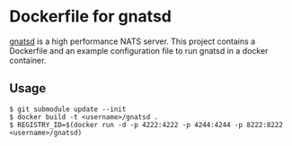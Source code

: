 # Dockerfile for gnatsd

[gnatsd](https://github.com/apcera/gnatsd) is a high performance NATS server. This project contains a Dockerfile and an example configuration file to run gnatsd in a docker container.

## Usage

```
$ git submodule update --init
$ docker build -t <username>/gnatsd .
$ REGISTRY_ID=$(docker run -d -p 4222:4222 -p 4244:4244 -p 8222:8222  <username>/gnatsd)
```

